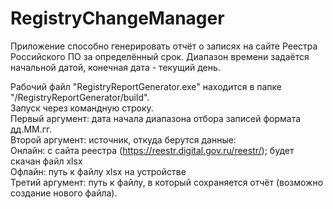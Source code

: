 # RegistryChangeManager

Приложение способно генерировать отчёт о записях на сайте Реестра Российского ПО за определённый срок.
Диапазон времени задаётся начальной датой, конечная дата - текущий день.

Рабочий файл "RegistryReportGenerator.exe" находится в папке "/RegistryReportGenerator/build".  
Запуск через командную строку.  
Первый аргумент: дата начала диапазона отбора записей формата дд.ММ.гг.  
Второй аргумент: источник, откуда берутся данные:  
	Онлайн: с сайта реестра (https://reestr.digital.gov.ru/reestr/); будет скачан файл xlsx   
	Офлайн: путь к файлу xlsx на устройстве  
Третий аргумент: путь к файлу, в который сохраняется отчёт (возможно создание нового файла).
